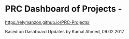 # PRC Dashboard of Projects - 
https://elymanzon.github.io/PRC-Projects/

Based on Dashboard Updates by Kamal Ahmed, 09.02.2017


